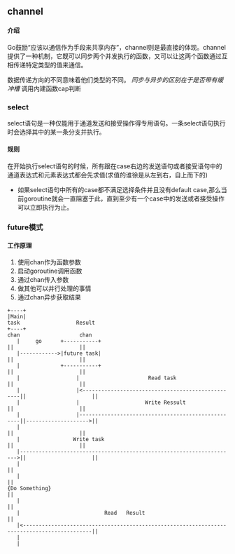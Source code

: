 ## channel

#### 介绍 
Go鼓励“应该以通信作为手段来共享内存”，channel则是最直接的体现。channel提供了一种机制，它既可以同步两个并发执行的函数，又可以让这两个函数通过互相传递特定类型的值来通信。

数据传递方向的不同意味着他们类型的不同。
*同步与异步的区别在于是否带有缓冲槽* 调用内建函数cap判断

### select 
select语句是一种仅能用于通道发送和接受操作得专用语句。一条select语句执行时会选择其中的某一条分支并执行。

#### 规则 
在开始执行select语句的时候，所有跟在case右边的发送语句或者接受语句中的通道表达式和元素表达式都会先求值(求值的谁徐是从左到右，自上而下的)

* 如果select语句中所有的case都不满足选择条件并且没有default case,那么当前goroutine就会一直阻塞于此，直到至少有一个case中的发送或者接受操作可以立即执行为止。

### future模式
#### 工作原理
1. 使用chan作为函数参数
2. 启动goroutine调用函数
3. 通过chan传入参数
4. 做其他可以并行处理的事情
5. 通过chan异步获取结果

```
+----+
|Main|                                                                   task                  Result
+----+                                                                   chan                   chan
   |     go      +-----------+                                            ||                     ||
   |------------>|future task|                                            ||                     ||
   |             +-----------+                                            ||                     ||
   |                  |                      Read task                    ||                     ||
   |                  |<--------------------------------------------------||                     ||
   |                  |                     Write Ressult                 ||                     ||
   |                  |---------------------------------------------------||-------------------->||
   |                                                                      ||                     ||
   |                 Write task                                           ||                     ||
   |--------------------------------------------------------------------->||                     ||
   |                                                                                             ||
   |                                                                                             ||
{Do Something}                                                                                   ||
   |                                                                                             ||
   |                           Read   Result                                                     ||
   |<--------------------------------------------------------------------------------------------||
   |
   |
```

